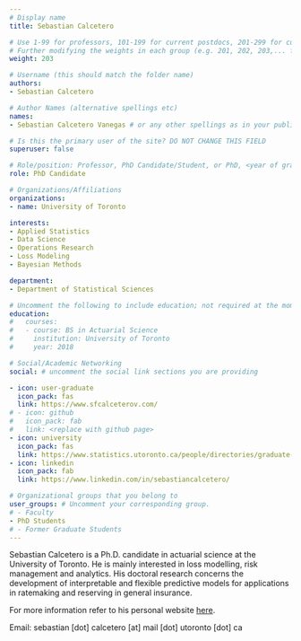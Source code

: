 ```yaml
---
# Display name
title: Sebastian Calcetero

# Use 1-99 for professors, 101-199 for current postdocs, 201-299 for current phds, 301-399 for current masters, 401-499 for current undergrads, 801-809 for alum postdocs, 811-849 for alum phds, 851-899 for alum masters, and 901-999 for alum undergrads
# Further modifying the weights in each group (e.g. 201, 202, 203,... for current phds) allows customized ordering (e.g. new students first)
weight: 203

# Username (this should match the folder name)
authors:
- Sebastian Calcetero

# Author Names (alternative spellings etc)
names:
- Sebastian Calcetero Vanegas # or any other spellings as in your publication citations

# Is this the primary user of the site? DO NOT CHANGE THIS FIELD
superuser: false

# Role/position: Professor, PhD Candidate/Student, or PhD, <year of graduation>
role: PhD Candidate

# Organizations/Affiliations
organizations:
- name: University of Toronto

interests:
- Applied Statistics
- Data Science
- Operations Research
- Loss Modeling
- Bayesian Methods

department:
- Department of Statistical Sciences

# Uncomment the following to include education; not required at the moment.
education:
#   courses:
#   - course: BS in Actuarial Science
#     institution: University of Toronto
#     year: 2018

# Social/Academic Networking
social: # uncomment the social link sections you are providing

- icon: user-graduate
  icon_pack: fas
  link: https://www.sfcalceterov.com/
# - icon: github
#   icon_pack: fab
#   link: <replace with github page>
- icon: university
  icon_pack: fas
  link: https://www.statistics.utoronto.ca/people/directories/graduate-students/sebasti%C3%A1n-calcetero
- icon: linkedin
  icon_pack: fab
  link: https://www.linkedin.com/in/sebastiancalcetero/

# Organizational groups that you belong to
user_groups: # Uncomment your corresponding group.
# - Faculty
- PhD Students
# - Former Graduate Students
---
```


Sebastian Calcetero is a Ph.D. candidate in actuarial science at the University of Toronto. He is mainly interested in loss modelling, risk management and analytics. His doctoral research concerns the development of interpretable and flexible predictive models for applications in ratemaking and reserving in general insurance.

For more information refer to his personal website [here](https://www.sfcalceterov.com/).

Email: sebastian [dot] calcetero [at] mail [dot] utoronto [dot] ca
